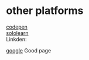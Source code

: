 # other platforms
<a href="https://codepen.io/biku/">codepen</a><br>
<a href="https://www.sololearn.com/Profile/13668492/">sololearn</a><br>
Linkden:

<a href="http://google.com">google</a>
Good page
